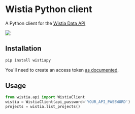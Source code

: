 # Wistia Python client

A Python client for the [Wistia Data API](https://wistia.com/support/developers/data-api)

![](https://github.com/Edrolo/wistiapy/workflows/Python%20Tests/badge.svg)

## Installation
```bash
pip install wistiapy
```

You'll need to create an access token [as documented](https://wistia.com/support/developers/data-api#creating-and-managing-access-tokens).

## Usage

```python
from wistia.api import WistiaClient
wistia = WistiaClient(api_password='YOUR_API_PASSWORD')
projects = wistia.list_projects()
```
